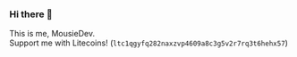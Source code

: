 ### Hi there 👋

This is me, MousieDev.<br />
Support me with Litecoins! (`ltc1qgyfq282naxzvp4609a8c3g5v2r7rq3t6hehx57`)

<!--
**MousieDev/MousieDev** is a ✨ _special_ ✨ repository because its `README.md` (this file) appears on your GitHub profile.

Here are some ideas to get you started:

- 🔭 I’m currently working on ...
- 🌱 I’m currently learning ...
- 👯 I’m looking to collaborate on ...
- 🤔 I’m looking for help with ...
- 💬 Ask me about ...
- 📫 How to reach me: ...
- 😄 Pronouns: ...
- ⚡ Fun fact: ...
-->
